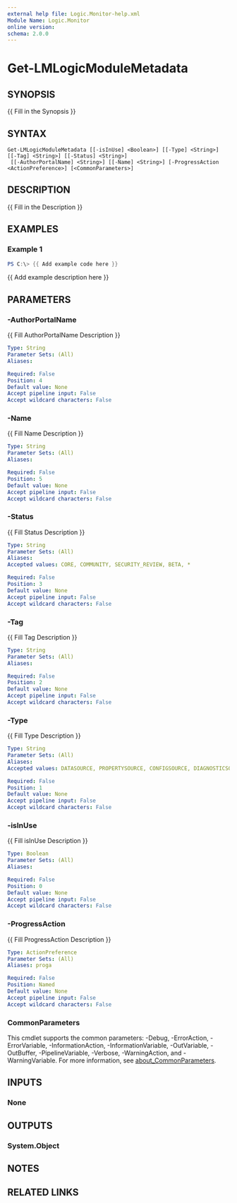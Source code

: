```yaml
---
external help file: Logic.Monitor-help.xml
Module Name: Logic.Monitor
online version:
schema: 2.0.0
---
```


# Get-LMLogicModuleMetadata

## SYNOPSIS
{{ Fill in the Synopsis }}

## SYNTAX

```
Get-LMLogicModuleMetadata [[-isInUse] <Boolean>] [[-Type] <String>] [[-Tag] <String>] [[-Status] <String>]
 [[-AuthorPortalName] <String>] [[-Name] <String>] [-ProgressAction <ActionPreference>] [<CommonParameters>]
```

## DESCRIPTION
{{ Fill in the Description }}

## EXAMPLES

### Example 1
```powershell
PS C:\> {{ Add example code here }}
```

{{ Add example description here }}

## PARAMETERS

### -AuthorPortalName
{{ Fill AuthorPortalName Description }}

```yaml
Type: String
Parameter Sets: (All)
Aliases:

Required: False
Position: 4
Default value: None
Accept pipeline input: False
Accept wildcard characters: False
```

### -Name
{{ Fill Name Description }}

```yaml
Type: String
Parameter Sets: (All)
Aliases:

Required: False
Position: 5
Default value: None
Accept pipeline input: False
Accept wildcard characters: False
```

### -Status
{{ Fill Status Description }}

```yaml
Type: String
Parameter Sets: (All)
Aliases:
Accepted values: CORE, COMMUNITY, SECURITY_REVIEW, BETA, *

Required: False
Position: 3
Default value: None
Accept pipeline input: False
Accept wildcard characters: False
```

### -Tag
{{ Fill Tag Description }}

```yaml
Type: String
Parameter Sets: (All)
Aliases:

Required: False
Position: 2
Default value: None
Accept pipeline input: False
Accept wildcard characters: False
```

### -Type
{{ Fill Type Description }}

```yaml
Type: String
Parameter Sets: (All)
Aliases:
Accepted values: DATASOURCE, PROPERTYSOURCE, CONFIGSOURCE, DIAGNOSTICSOURCE, EVENTSOURCE, TOPOLOGYSOURCE, SNMP_SYSOID_MAP, LOGSOURCE, APPLIESTO_FUNCTION

Required: False
Position: 1
Default value: None
Accept pipeline input: False
Accept wildcard characters: False
```

### -isInUse
{{ Fill isInUse Description }}

```yaml
Type: Boolean
Parameter Sets: (All)
Aliases:

Required: False
Position: 0
Default value: None
Accept pipeline input: False
Accept wildcard characters: False
```

### -ProgressAction
{{ Fill ProgressAction Description }}

```yaml
Type: ActionPreference
Parameter Sets: (All)
Aliases: proga

Required: False
Position: Named
Default value: None
Accept pipeline input: False
Accept wildcard characters: False
```

### CommonParameters
This cmdlet supports the common parameters: -Debug, -ErrorAction, -ErrorVariable, -InformationAction, -InformationVariable, -OutVariable, -OutBuffer, -PipelineVariable, -Verbose, -WarningAction, and -WarningVariable. For more information, see [about_CommonParameters](http://go.microsoft.com/fwlink/?LinkID=113216).

## INPUTS

### None
## OUTPUTS

### System.Object
## NOTES

## RELATED LINKS
